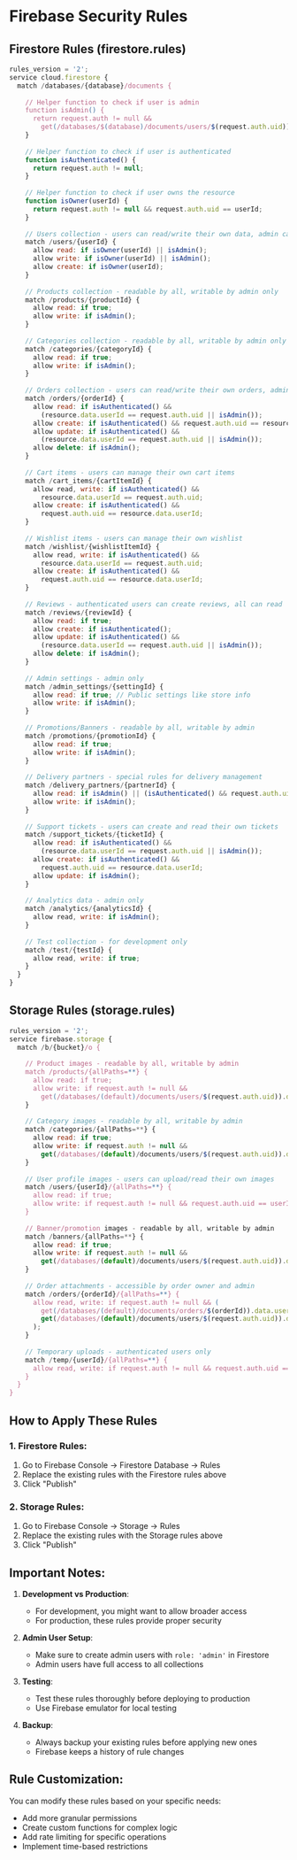 # Firebase Security Rules

## Firestore Rules (firestore.rules)

```javascript
rules_version = '2';
service cloud.firestore {
  match /databases/{database}/documents {
    
    // Helper function to check if user is admin
    function isAdmin() {
      return request.auth != null && 
        get(/databases/$(database)/documents/users/$(request.auth.uid)).data.role == 'admin';
    }
    
    // Helper function to check if user is authenticated
    function isAuthenticated() {
      return request.auth != null;
    }
    
    // Helper function to check if user owns the resource
    function isOwner(userId) {
      return request.auth != null && request.auth.uid == userId;
    }
    
    // Users collection - users can read/write their own data, admin can read all
    match /users/{userId} {
      allow read: if isOwner(userId) || isAdmin();
      allow write: if isOwner(userId) || isAdmin();
      allow create: if isOwner(userId);
    }
    
    // Products collection - readable by all, writable by admin only
    match /products/{productId} {
      allow read: if true;
      allow write: if isAdmin();
    }
    
    // Categories collection - readable by all, writable by admin only
    match /categories/{categoryId} {
      allow read: if true;
      allow write: if isAdmin();
    }
    
    // Orders collection - users can read/write their own orders, admin can access all
    match /orders/{orderId} {
      allow read: if isAuthenticated() && 
        (resource.data.userId == request.auth.uid || isAdmin());
      allow create: if isAuthenticated() && request.auth.uid == resource.data.userId;
      allow update: if isAuthenticated() && 
        (resource.data.userId == request.auth.uid || isAdmin());
      allow delete: if isAdmin();
    }
    
    // Cart items - users can manage their own cart items
    match /cart_items/{cartItemId} {
      allow read, write: if isAuthenticated() && 
        resource.data.userId == request.auth.uid;
      allow create: if isAuthenticated() && 
        request.auth.uid == resource.data.userId;
    }
    
    // Wishlist items - users can manage their own wishlist
    match /wishlist/{wishlistItemId} {
      allow read, write: if isAuthenticated() && 
        resource.data.userId == request.auth.uid;
      allow create: if isAuthenticated() && 
        request.auth.uid == resource.data.userId;
    }
    
    // Reviews - authenticated users can create reviews, all can read
    match /reviews/{reviewId} {
      allow read: if true;
      allow create: if isAuthenticated();
      allow update: if isAuthenticated() && 
        (resource.data.userId == request.auth.uid || isAdmin());
      allow delete: if isAdmin();
    }
    
    // Admin settings - admin only
    match /admin_settings/{settingId} {
      allow read: if true; // Public settings like store info
      allow write: if isAdmin();
    }
    
    // Promotions/Banners - readable by all, writable by admin
    match /promotions/{promotionId} {
      allow read: if true;
      allow write: if isAdmin();
    }
    
    // Delivery partners - special rules for delivery management
    match /delivery_partners/{partnerId} {
      allow read: if isAdmin() || (isAuthenticated() && request.auth.uid == partnerId);
      allow write: if isAdmin();
    }
    
    // Support tickets - users can create and read their own tickets
    match /support_tickets/{ticketId} {
      allow read: if isAuthenticated() && 
        (resource.data.userId == request.auth.uid || isAdmin());
      allow create: if isAuthenticated() && 
        request.auth.uid == resource.data.userId;
      allow update: if isAdmin();
    }
    
    // Analytics data - admin only
    match /analytics/{analyticsId} {
      allow read, write: if isAdmin();
    }
    
    // Test collection - for development only
    match /test/{testId} {
      allow read, write: if true;
    }
  }
}
```

## Storage Rules (storage.rules)

```javascript
rules_version = '2';
service firebase.storage {
  match /b/{bucket}/o {
    
    // Product images - readable by all, writable by admin
    match /products/{allPaths=**} {
      allow read: if true;
      allow write: if request.auth != null && 
        get(/databases/(default)/documents/users/$(request.auth.uid)).data.role == 'admin';
    }
    
    // Category images - readable by all, writable by admin
    match /categories/{allPaths=**} {
      allow read: if true;
      allow write: if request.auth != null && 
        get(/databases/(default)/documents/users/$(request.auth.uid)).data.role == 'admin';
    }
    
    // User profile images - users can upload/read their own images
    match /users/{userId}/{allPaths=**} {
      allow read: if true;
      allow write: if request.auth != null && request.auth.uid == userId;
    }
    
    // Banner/promotion images - readable by all, writable by admin
    match /banners/{allPaths=**} {
      allow read: if true;
      allow write: if request.auth != null && 
        get(/databases/(default)/documents/users/$(request.auth.uid)).data.role == 'admin';
    }
    
    // Order attachments - accessible by order owner and admin
    match /orders/{orderId}/{allPaths=**} {
      allow read, write: if request.auth != null && (
        get(/databases/(default)/documents/orders/$(orderId)).data.userId == request.auth.uid ||
        get(/databases/(default)/documents/users/$(request.auth.uid)).data.role == 'admin'
      );
    }
    
    // Temporary uploads - authenticated users only
    match /temp/{userId}/{allPaths=**} {
      allow read, write: if request.auth != null && request.auth.uid == userId;
    }
  }
}
```

## How to Apply These Rules

### 1. Firestore Rules:
1. Go to Firebase Console → Firestore Database → Rules
2. Replace the existing rules with the Firestore rules above
3. Click "Publish"

### 2. Storage Rules:
1. Go to Firebase Console → Storage → Rules
2. Replace the existing rules with the Storage rules above
3. Click "Publish"

## Important Notes:

1. **Development vs Production**: 
   - For development, you might want to allow broader access
   - For production, these rules provide proper security

2. **Admin User Setup**: 
   - Make sure to create admin users with `role: 'admin'` in Firestore
   - Admin users have full access to all collections

3. **Testing**: 
   - Test these rules thoroughly before deploying to production
   - Use Firebase emulator for local testing

4. **Backup**: 
   - Always backup your existing rules before applying new ones
   - Firebase keeps a history of rule changes

## Rule Customization:

You can modify these rules based on your specific needs:
- Add more granular permissions
- Create custom functions for complex logic
- Add rate limiting for specific operations
- Implement time-based restrictions

